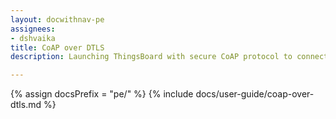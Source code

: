```yaml
---
layout: docwithnav-pe
assignees:
- dshvaika
title: CoAP over DTLS
description: Launching ThingsBoard with secure CoAP protocol to connect your IoT devices and projects.

---
```

{% assign docsPrefix = "pe/" %}
{% include docs/user-guide/coap-over-dtls.md %}
